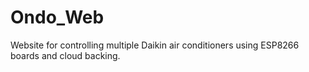 # Ondo_Web

Website for controlling multiple Daikin air conditioners using ESP8266 boards and cloud backing.
